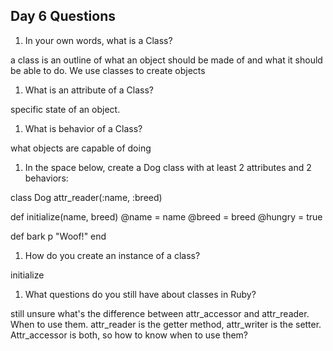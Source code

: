 ## Day 6 Questions

1. In your own words, what is a Class?

a class is an outline of what an object should be made of and what it should be able to do. We use classes to create objects

1. What is an attribute of a Class?

specific state of an object.

1. What is behavior of a Class?

what objects are capable of doing 

1. In the space below, create a Dog class with at least 2 attributes and 2 behaviors:

class Dog
 attr_reader(:name, :breed)

 def initialize(name, breed)
  @name = name
  @breed = breed
  @hungry = true

  def bark
    p "Woof!"
  end

1. How do you create an instance of a class?

initialize

1. What questions do you still have about classes in Ruby?

still unsure what's the difference between attr_accessor and attr_reader. When to use them.
attr_reader is the getter method, attr_writer is the setter. Attr_accessor is both, so how to know when to use them?
